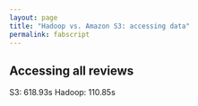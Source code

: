 ```yaml
---
layout: page
title: "Hadoop vs. Amazon S3: accessing data"
permalink: fabscript 
---
```


## Accessing all reviews

S3: 618.93s
Hadoop: 110.85s

